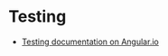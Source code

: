# Testing

- [Testing documentation on Angular.io](https://angular.io/docs/ts/latest/guide/testing.html)
